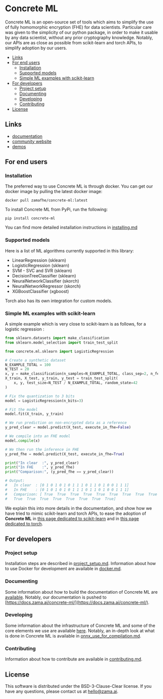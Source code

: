 # Concrete ML

Concrete ML is an open-source set of tools which aims to simplify the use of fully homomorphic encryption (FHE) for data scientists. Particular care was given to the simplicity of our python package, in order to make it usable by any data scientist, without any prior cryptography knowledge. Notably, our APIs are as close as possible from scikit-learn and torch APIs, to simplify adoption by our users.

<!-- mdformat-toc start --slug=github --no-anchors --maxlevel=6 --minlevel=2 -->

- [Links](#links)
- [For end users](#for-end-users)
  - [Installation](#installation)
  - [Supported models](#supported-models)
  - [Simple ML examples with scikit-learn](#simple-ml-examples-with-scikit-learn)
- [For developers](#for-developers)
  - [Project setup](#project-setup)
  - [Documenting](#documenting)
  - [Developing](#developing)
  - [Contributing](#contributing)
- [License](#license)

<!-- mdformat-toc end -->

## Links

- [documentation](https://docs.zama.ai/concrete-ml/main/)
- [community website](https://community.zama.ai/c/concrete-ml)
- [demos](https://docs.zama.ai/concrete-ml/main/user/advanced_examples/index.html)

## For end users

### Installation

The preferred way to use Concrete ML is through docker. You can get our docker image by pulling the latest docker image:

`docker pull zamafhe/concrete-ml:latest`

To install Concrete ML from PyPi, run the following:

`pip install concrete-ml`

You can find more detailed installation instructions in [installing.md](docs/user/basics/installing.md)

### Supported models

Here is a list of ML algorithms currently supported in this library:

- LinearRegression (sklearn)
- LogisticRegression (sklearn)
- SVM - SVC and SVR (sklearn)
- DecisionTreeClassifier (sklearn)
- NeuralNetworkClassifier (skorch)
- NeuralNetworkRegressor (skorch)
- XGBoostClassifier (xgboost)

Torch also has its own integration for custom models.

### Simple ML examples with scikit-learn

A simple example which is very close to scikit-learn is as follows, for a logistic regression :

```python
from sklearn.datasets import make_classification
from sklearn.model_selection import train_test_split

from concrete.ml.sklearn import LogisticRegression

# Create a synthetic dataset
N_EXAMPLE_TOTAL = 100
N_TEST = 20
x, y = make_classification(n_samples=N_EXAMPLE_TOTAL, class_sep=2, n_features=4, random_state=42)
X_train, X_test, y_train, y_test = train_test_split(
    x, y, test_size=N_TEST / N_EXAMPLE_TOTAL, random_state=42
)

# Fix the quantization to 3 bits
model = LogisticRegression(n_bits=3)

# Fit the model
model.fit(X_train, y_train)

# We run prediction on non-encrypted data as a reference
y_pred_clear = model.predict(X_test, execute_in_fhe=False)

# We compile into an FHE model
model.compile(x)

# We then run the inference in FHE
y_pred_fhe = model.predict(X_test, execute_in_fhe=True)

print("In clear  :", y_pred_clear)
print("In FHE    :", y_pred_fhe)
print("Comparison:", (y_pred_fhe == y_pred_clear))

# Output:
#   In clear  : [0 1 0 1 0 1 0 1 1 1 0 1 1 0 1 0 0 1 1 1]
#   In FHE    : [0 1 0 1 0 1 0 1 1 1 0 1 1 0 1 0 0 1 1 1]
#   Comparison: [ True  True  True  True  True  True  True  True  True  True  True  True
#   True  True  True  True  True  True  True  True]
```

We explain this into more details in the documentation, and show how we have tried to mimic scikit-learn and torch APIs, to ease the adoption of **Concrete ML** in [this page dedicated to scikit-learn](docs/howto/simple_example_sklearn.md) and in [this page dedicated to torch](docs/howto/simple_example_torch.md).

## For developers

### Project setup

Installation steps are described in [project_setup.md](docs/dev/howto/project_setup.md).
Information about how to use Docker for development are available in [docker.md](docs/dev/howto/docker.md).

### Documenting

Some information about how to build the documentation of Concrete ML are [available](docs/dev/howto/documenting.md). Notably, our documentation is pushed to [https://docs.zama.ai/concrete-ml/](https://docs.zama.ai/concrete-ml/).

### Developing

Some information about the infrastructure of Concrete ML and some of the core elements we use are available [here](docs/dev/explanation/). Notably, an in-depth look at what is done in Concrete ML is available in [onnx_use_for_compilation.md](docs/dev/explanation/onnx_use_for_compilation.md).

### Contributing

Information about how to contribute are available in [contributing.md](docs/dev/howto/contributing.md).

## License

This software is distributed under the BSD-3-Clause-Clear license. If you have any questions, please contact us at hello@zama.ai.
